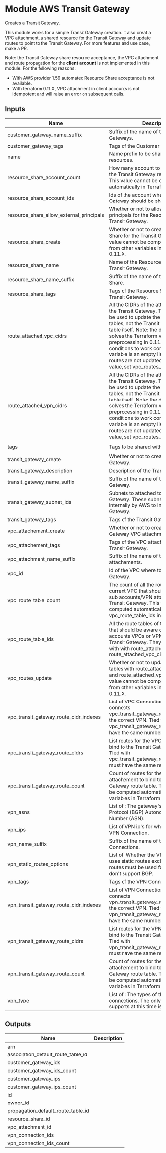 # Module AWS Transit Gateway

Creates a Transit Gateway.

This module works for a simple Transit Gateway creation.
It also creat a VPC attachment, a shared resource for the Transit Gateway and update routes to point to the Transit Gateway.
For more features and use case, make a PR.

Note: the Transit Gateway share resource acceptance, the VPC attachment and route propagation for the **client account** is not implemented in this module.
For the following reasons:
- With AWS provider 1.59 automated Resource Share acceptance is not available.
- With terraform 0.11.X, VPC attachment in client accounts is not idempotent and will raise an error on subsequent calls.

<!-- BEGINNING OF PRE-COMMIT-TERRAFORM DOCS HOOK -->
## Inputs

| Name | Description | Type | Default | Required |
|------|-------------|:----:|:-----:|:-----:|
| customer\_gateway\_name\_suffix | Suffix of the name of the Customer Gateways. | string | `"customer-gateway"` | no |
| customer\_gateway\_tags | Tags of the Customer Gateways. | map | `{}` | no |
| name | Name prefix to be shared with all resources. | string | `"tgw"` | no |
| resource\_share\_account\_count | How many account to be shared with the Transit Gateway resource share. This value cannot be computed automatically in Terraform 0.11. | string | `"1"` | no |
| resource\_share\_account\_ids | Ids of the account where the Transit Gateway should be shared. | list | `[]` | no |
| resource\_share\_allow\_external\_principals | Whether or not to allow external principals for the Resource Share for the Transit Gateway. | string | `"true"` | no |
| resource\_share\_create | Whether or not to create a Resource Share for the Transit Gateway. This value cannot be computed automatically from other variables in Terraform 0.11.X. | string | `"false"` | no |
| resource\_share\_name | Name of the Resource Share for the Transit Gateway. | string | `""` | no |
| resource\_share\_name\_suffix | Suffix of the name of the Resource Share. | string | `"resource-share"` | no |
| resource\_share\_tags | Tags of the Resource Share for the Transit Gateway. | map | `{}` | no |
| route\_attached\_vpc\_cidrs | All the CIDRs of the attached VPCs to the Transit Gateway. These routes will be used to update the current VPC route tables, not the Transit Gateway route table itself. Note: the default value solves the Terraform variable preprocessing in 0.11.X, preventing conditions to work correctly when this variable is an empty list. To make sure routes are not updated with this dummy value, set vpc_routes_update=false. | list | `[ "127.0.0.1/32" ]` | no |
| route\_attached\_vpn\_cidrs | All the CIDRs of the attached VPNs to the Transit Gateway. These routes will be used to update the current VPC route tables, not the Transit Gateway route table itself. Note: the default value solves the Terraform variable preprocessing in 0.11.X, preventing conditions to work correctly when this variable is an empty list. To make sure routes are not updated with this dummy value, set vpc_routes_update=false. | list | `[ "127.0.0.1/32" ]` | no |
| tags | Tags to be shared with all resources. | map | `{ "Terraform": true }` | no |
| transit\_gateway\_create | Whether or not to create the Transit Gateway. | string | `"true"` | no |
| transit\_gateway\_description | Description of the Transit Gateway. | string | `""` | no |
| transit\_gateway\_name\_suffix | Suffix of the name of the Transit Gateway. | string | `"transit-gateway"` | no |
| transit\_gateway\_subnet\_ids | Subnets to attached to the Transit Gateway. These subnets will be used internally by AWS to install the Transit Gateway. | list | `[]` | no |
| transit\_gateway\_tags | Tags of the Transit Gateway. | map | `{}` | no |
| vpc\_attachement\_create | Whether or not to create the Transit Gateway VPC attachment. | string | `"true"` | no |
| vpc\_attachement\_tags | Tags of the VPC attachement of the Transit Gateway. | map | `{}` | no |
| vpc\_attachment\_name\_suffix | Suffix of the name of the VPC attachements. | string | `"attachement"` | no |
| vpc\_id | Id of the VPC where to create the Transit Gateway. | string | `""` | no |
| vpc\_route\_table\_count | The count of all the route tables of the current VPC that should be aware of the sub accounts/VPN attached to the Transit Gateway. This value cannot be computed automatically from vpc_route_table_ids in Terraform 0.11.X. | string | `"0"` | no |
| vpc\_route\_table\_ids | All the route tables of the current VPC that should be aware of the sub accounts VPCs or VPNs attached to the Transit Gateway. They will be updated with  with route_attached_vpn_cidrs and route_attached_vpc_cidrs. | list | `[]` | no |
| vpc\_routes\_update | Whether or not to update VPC route tables with route_attached_vpn_cidrs and route_attached_vpc_cidrs. This value cannot be computed automatically from other variables in Terraform 0.11.X. | string | `"true"` | no |
| vpc\_transit\_gateway\_route\_cidr\_indexes | List of VPC Connection index that connects vpc_transit_gateway_route_cidrs with the correct VPN. Tied with vpc_transit_gateway_route_cidrs, must have the same number of element. | list | `[]` | no |
| vpc\_transit\_gateway\_route\_cidrs | List routes for the VPC attachement to bind to the Transit Gateway route table. Tied with vpc_transit_gateway_route_cidr_indexes, must have the same number of element. | list | `[]` | no |
| vpc\_transit\_gateway\_route\_count | Count of routes for the VPC attachement to bind to the Transit Gateway route table. This value cannot be computed automatically from other variables in Terraform 0.11.X. | string | `"0"` | no |
| vpn\_asns | List of : The gateway's Border Gateway Protocol (BGP) Autonomous System Number (ASN). | list | `[]` | no |
| vpn\_ips | List of VPN ip's for which you want a VPN Connection. | list | `[]` | no |
| vpn\_name\_suffix | Suffix of the name of the VPN Connections. | string | `"vpn"` | no |
| vpn\_static\_routes\_options | List of: Whether the VPN connection uses static routes exclusively. Static routes must be used for devices that don't support BGP. | list | `[]` | no |
| vpn\_tags | Tags of the VPN Connections. | map | `{}` | no |
| vpn\_transit\_gateway\_route\_cidr\_indexes | List of VPN Connection index that connects vpn_transit_gateway_route_cidrs with the correct VPN. Tied with vpn_transit_gateway_route_cidrs, must have the same number of element. | list | `[]` | no |
| vpn\_transit\_gateway\_route\_cidrs | List routes for the VPN attachement to bind to the Transit Gateway route table. Tied with vpn_transit_gateway_route_cidr_indexes, must have the same number of element. | list | `[]` | no |
| vpn\_transit\_gateway\_route\_count | Count of routes for the VPN attachement to bind to the Transit Gateway route table. This value cannot be computed automatically from other variables in Terraform 0.11.X. | string | `"0"` | no |
| vpn\_type | List of : The types of the VPN connections. The only type AWS supports at this time is 'ipsec.1'. | string | `"ipsec.1"` | no |

## Outputs

| Name | Description |
|------|-------------|
| arn |  |
| association\_default\_route\_table\_id |  |
| customer\_gateway\_ids |  |
| customer\_gateway\_ids\_count |  |
| customer\_gateway\_ips |  |
| customer\_gateway\_ips\_count |  |
| id |  |
| owner\_id |  |
| propagation\_default\_route\_table\_id |  |
| resource\_share\_id |  |
| vpc\_attachment\_id |  |
| vpn\_connection\_ids |  |
| vpn\_connection\_ids\_count |  |

<!-- END OF PRE-COMMIT-TERRAFORM DOCS HOOK -->
